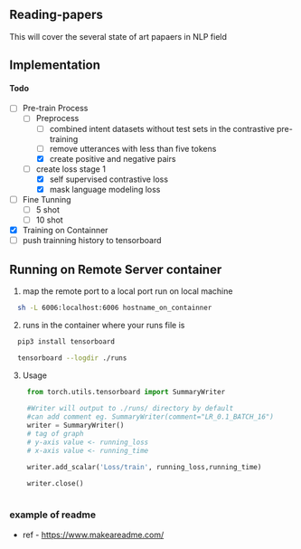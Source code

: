 ## Reading-papers

  This will cover the several state of art papaers in NLP field 


## Implementation 

#### Todo 
   - [ ] Pre-train Process
     - [ ] Preprocess 
       - [ ] combined intent datasets without test sets in the contrastive pre-training
       - [ ] remove utterances with less than five tokens
       - [x] create positive and negative pairs 
       
     - [ ] create loss stage 1
       - [x] self supervised contrastive loss
       - [x] mask language modeling loss 

   - [ ] Fine Tunning 
     - [ ] 5 shot 
     - [ ] 10 shot

   - [x] Training on Containner 
   - [ ] push trainning history to tensorboard

## Running on Remote Server container


 1. map the remote port to a local port run on local machine

```bash
  sh -L 6006:localhost:6006 hostname_on_containner
```
 2. runs in the container where your runs file is 

```bash
  pip3 install tensorboard
```
```bash
  tensorboard --logdir ./runs 
```

 3. Usage
    ```python
     from torch.utils.tensorboard import SummaryWriter
     
     #Writer will output to ./runs/ directory by default
     #can add comment eg. SummaryWriter(comment="LR_0.1_BATCH_16")
     writer = SummaryWriter()  
     # tag of graph    
     # y-axis value <- running_loss
     # x-axis value <- running_time

     writer.add_scalar('Loss/train', running_loss,running_time)

     writer.close()
 
     ```


### example of readme 
  - ref - https://www.makeareadme.com/
